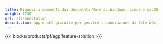 ```yaml
---
title: Rimuovi i commenti dai documenti Word su Windows, Linux e macOS 
weight: 7730
url: /it/annotation
description: App e API gratuite per gestire l'annotazione di file DOC, DOCX, DOCM, DOTM, RTF, DOT e ODT
---
```


{{< blocks/products/pf/agp/feature-solution >}} 

